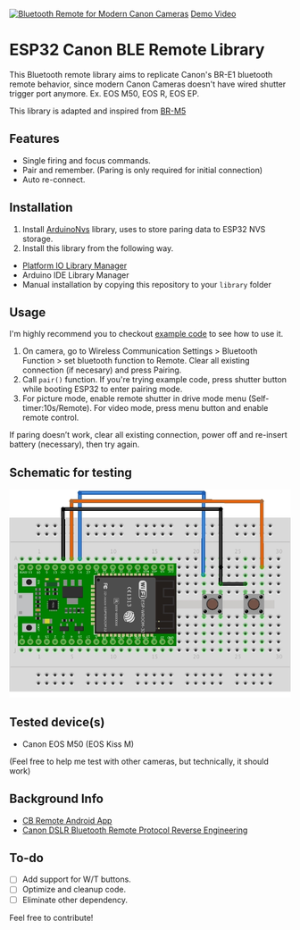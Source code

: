[![Bluetooth Remote for Modern Canon Cameras](./.github/cover.png)](https://www.youtube.com/watch?v=mM_tIqrD_5A "ESP32 Canon BLE Remote Library Demo")
[Demo Video](https://www.youtube.com/watch?v=mM_tIqrD_5A)

# ESP32 Canon BLE Remote Library
This Bluetooth remote library aims to replicate Canon's BR-E1 bluetooth remote behavior, since modern Canon Cameras doesn't have wired shutter trigger port anymore. Ex. EOS M50, EOS R, EOS EP.

This library is adapted and inspired from [BR-M5](https://github.com/ArthurFDLR/BR-M5)

## Features
* Single firing and focus commands.
* Pair and remember. (Paring is only required for initial connection)
* Auto re-connect.

## Installation
1. Install [ArduinoNvs]() library, uses to store paring data to ESP32 NVS storage.
2. Install this library from the following way.
  - [Platform IO Library Manager](https://platformio.org/lib/show/12410/Canon%20BLE%20Remote/)
  - Arduino IDE Library Manager
  - Manual installation by copying this repository to your `library` folder

## Usage
I'm highly recommend you to checkout [example code](https://github.com/maxmacstn/ESP32-Canon-BLE-Remote/blob/master/examples/simpleRemote/simpleRemote.ino) to see how to use it.

1.  On camera, go to Wireless Communication Settings > Bluetooth Function > set bluetooth function to Remote. Clear all existing connection (if necesary) and press Pairing.
2.  Call `pair()` function. If you're trying example code, press shutter button while booting ESP32 to enter pairing mode.
3.  For picture mode, enable remote shutter in drive mode menu (Self-timer:10s/Remote). For video mode, press menu button and enable remote control.

If paring doesn’t work, clear all existing connection, power off and re-insert battery (necessary), then try again. 

## Schematic for testing
[![example code](./.github/demo_diagram.jpg)](https://github.com/maxmacstn/ESP32-Canon-BLE-Remote/blob/master/examples/simpleRemote/simpleRemote.ino)


## Tested device(s)
- Canon EOS M50 (EOS Kiss M)

(Feel free to help me test with other cameras, but technically, it should work)

## Background Info
- [CB Remote Android App](https://github.com/iebyt/cbremote)
- [Canon DSLR Bluetooth Remote Protocol Reverse Engineering](https://iandouglasscott.com/2018/07/04/canon-dslr-bluetooth-remote-protocol/)

## To-do
- [ ] Add support for W/T buttons.
- [ ] Optimize and cleanup code.
- [ ] Eliminate other dependency.

Feel free to contribute!
